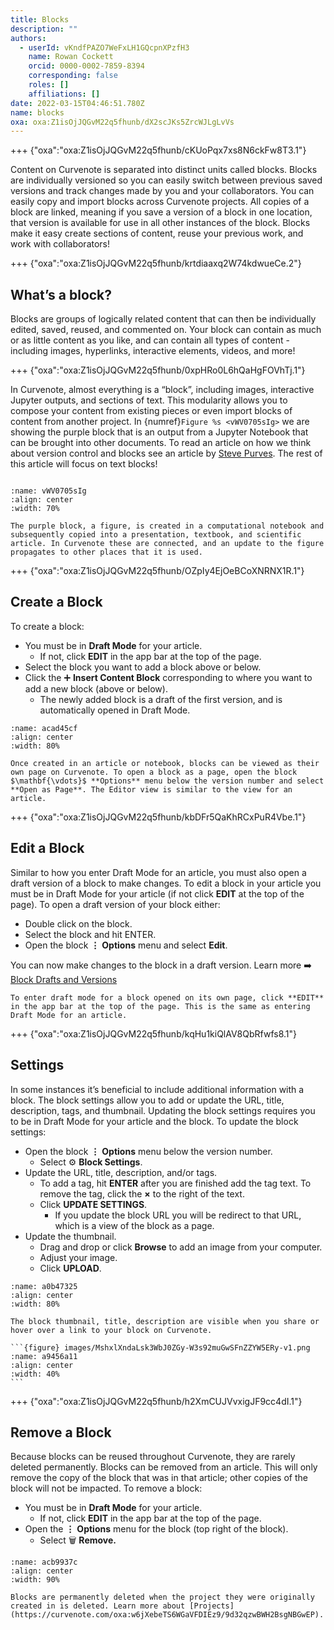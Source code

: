 ```yaml
---
title: Blocks
description: ""
authors:
  - userId: vKndfPAZO7WeFxLH1GQcpnXPzfH3
    name: Rowan Cockett
    orcid: 0000-0002-7859-8394
    corresponding: false
    roles: []
    affiliations: []
date: 2022-03-15T04:46:51.780Z
name: blocks
oxa: oxa:Z1isOjJQGvM22q5fhunb/dX2scJKs5ZrcWJLgLvVs
---
```


+++ {"oxa":"oxa:Z1isOjJQGvM22q5fhunb/cKUoPqx7xs8N6ckFw8T3.1"}

Content on Curvenote is separated into distinct units called blocks. Blocks are individually versioned so you can easily switch between previous saved versions and track changes made by you and your collaborators. You can easily copy and import blocks across Curvenote projects. All copies of a block are linked, meaning if you save a version of a block in one location, that version is available for use in all other instances of the block. Blocks make it easy create sections of content, reuse your previous work, and work with collaborators!

+++ {"oxa":"oxa:Z1isOjJQGvM22q5fhunb/krtdiaaxq2W74kdwueCe.2"}

## What’s a block?

Blocks are groups of logically related content that can then be individually edited, saved, reused, and commented on. Your block can contain as much or as little content as you like, and can contain all types of content - including images, hyperlinks, interactive elements, videos, and more!

+++ {"oxa":"oxa:Z1isOjJQGvM22q5fhunb/0xpHRo0L6hQaHgFOVhTj.1"}

In Curvenote, almost everything is a “block”, including images, interactive Jupyter outputs, and sections of text. This modularity allows you to compose your content from existing pieces or even import blocks of content from another project. In {numref}`Figure %s <vWV0705sIg>` we are showing the purple block that is an output from a Jupyter Notebook that can be brought into other documents. To read an article on how we think about version control and blocks see an article by [Steve Purves](https://blog.curvenote.com/2021/version-control-for-scientists). The rest of this article will focus on text blocks!

```{link-block} https://blog.curvenote.com/2021/version-control-for-scientists
```

```{figure} images/Z1isOjJQGvM22q5fhunb-P1iPE83WBok2YzKCik8x-v1.png
:name: vWV0705sIg
:align: center
:width: 70%

The purple block, a figure, is created in a computational notebook and subsequently copied into a presentation, textbook, and scientific article. In Curvenote these are connected, and an update to the figure propagates to other places that it is used.
```

+++ {"oxa":"oxa:Z1isOjJQGvM22q5fhunb/OZpIy4EjOeBCoXNRNX1R.1"}

## Create a Block

To create a block:

- You must be in **Draft Mode** for your article.
  - If not, click **EDIT** in the app bar at the top of the page.
- Select the block you want to add a block above or below.
- Click the ➕ **Insert Content Block** corresponding to where you want to add a new block (above or below).
  - The newly added block is a draft of the first version, and is automatically opened in Draft Mode.

```{figure} images/MshxlXndaLsk3WbJ0ZGy-Ec4xhxdQM0LDveou0h7D-v2.gif
:name: acad45cf
:align: center
:width: 80%
```

````{note}
Once created in an article or notebook, blocks can be viewed as their own page on Curvenote. To open a block as a page, open the block $\mathbf{\vdots}$ **Options** menu below the version number and select **Open as Page**. The Editor view is similar to the view for an article.

````

+++ {"oxa":"oxa:Z1isOjJQGvM22q5fhunb/kbDFr5QaKhRCxPuR4Vbe.1"}

## Edit a Block

Similar to how you enter Draft Mode for an article, you must also open a draft version of a block to make changes. To edit a block in your article you must be in Draft Mode for your article (if not click **EDIT** at the top of the page). To open a draft version of your block either:

- Double click on the block.
- Select the block and hit ENTER.
- Open the block $\mathbf{\vdots}$ **Options** menu and select **Edit**.

You can now make changes to the block in a draft version. Learn more ➡️ [Block Drafts and Versions](oxa:MshxlXndaLsk3WbJ0ZGy/j2CWEfiYF7jy4ufhARH0 "Block Drafts and Versions")

````{note}
To enter draft mode for a block opened on its own page, click **EDIT** in the app bar at the top of the page. This is the same as entering Draft Mode for an article.

````

+++ {"oxa":"oxa:Z1isOjJQGvM22q5fhunb/kqHu1kiQlAV8QbRfwfs8.1"}

## Settings

In some instances it’s beneficial to include additional information with a block. The block settings allow you to add or update the URL, title, description, tags, and thumbnail. Updating the block settings requires you to be in Draft Mode for your article and the block. To update the block settings:

- Open the block $\mathbf{\vdots}$ **Options** menu below the version number.
  - Select ⚙️ **Block Settings**.
- Update the URL, title, description, and/or tags.
  - To add a tag, hit **ENTER** after you are finished add the tag text. To remove the tag, click the $\mathbf{\times}$ to the right of the text.
  - Click **UPDATE SETTINGS**.
    - If you update the block URL you will be redirect to that URL, which is a view of the block as a page.
- Update the thumbnail.
  - Drag and drop or click **Browse** to add an image from your computer.
  - Adjust your image.
  - Click **UPLOAD**.

```{figure} images/MshxlXndaLsk3WbJ0ZGy-e8ekRJBORLYbCbelLaun-v2.gif
:name: a0b47325
:align: center
:width: 80%
```

````{note}
The block thumbnail, title, description are visible when you share or hover over a link to your block on Curvenote.

```{figure} images/MshxlXndaLsk3WbJ0ZGy-W3s92muGwSFnZZYW5ERy-v1.png
:name: a9456a11
:align: center
:width: 40%
```

````

+++ {"oxa":"oxa:Z1isOjJQGvM22q5fhunb/h2XmCUJVvxigJF9cc4dI.1"}

## Remove a Block

Because blocks can be reused throughout Curvenote, they are rarely deleted permanently. Blocks can be removed from an article. This will only remove the copy of the block that was in that article; other copies of the block will not be impacted. To remove a block:

- You must be in **Draft Mode** for your article.
  - If not, click **EDIT** in the app bar at the top of the page.
- Open the $\mathbf{\vdots}$ **Options** menu for the block (top right of the block).
  - Select 🗑️ **Remove.**

```{figure} images/MshxlXndaLsk3WbJ0ZGy-I2avfquiBN3Zps19ShcK-v3.gif
:name: acb9937c
:align: center
:width: 90%
```

````{danger}
Blocks are permanently deleted when the project they were originally created in is deleted. Learn more about [Projects](https://curvenote.com/oxa:w6jXebeTS6WGaVFDIEz9/9d32qzwBWH2BsgNBGwEP).

````

